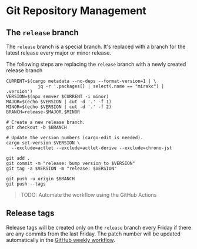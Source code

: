 # Git Repository Management

## The `release` branch

The `release` branch is a special branch.  It's replaced with a branch for the
latest release every major or minor release.

The following steps are replacing the `release` branch with a newly created
release branch

```shell
CURRENT=$(cargo metadata --no-deps --format-version=1 | \
            jq -r '.packages[] | select(.name == "mirakc") | .version')
VERSION=$(npx semver $CURRENT -i minor)
MAJOR=$(echo $VERSION | cut -d '.' -f 1)
MINOR=$(echo $VERSION | cut -d '.' -f 2)
BRANCH=release-$MAJOR.$MINOR

# Create a new release branch.
git checkout -b $BRANCH

# Update the version numbers (cargo-edit is needed).
cargo set-version $VERSION \
  --exclude=actlet --exclude=actlet-derive --exclude=chrono-jst

git add .
git commit -m "release: bump version to $VERSION"
git tag -a $VERSION -m "release: $VERSION"

git push -u origin $BRANCH
git push --tags
```

> TODO: Automate the workflow using the GitHub Actions

## Release tags

Release tags will be created only on the `release` branch every Friday if there
are any commits from the last Friday.  The patch number will be updated
automatically in the [GitHub weekly workflow].

[GitHub weekly workflow]: https://github.com/mirakc/mirakc/actions/workflows/weekly.yml
